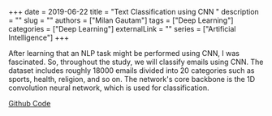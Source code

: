+++ 
date = 2019-06-22
title = "Text Classification using CNN "
description = ""
slug = ""
authors = ["Milan Gautam"]
tags = ["Deep Learning"]
categories = ["Deep Learning"]
externalLink = ""
series = ["Artificial Intelligence"]
+++

After learning that an NLP task might be performed using CNN, I was fascinated. So, throughout the study, we will classify emails using CNN. The dataset includes roughly 18000 emails divided into 20 categories such as sports, health, religion, and so on. The network's core backbone is the 1D convolution neural network, which is used for classification.

[Github Code](https://github.com/gautammilan/Text-classification-using-CNN)



